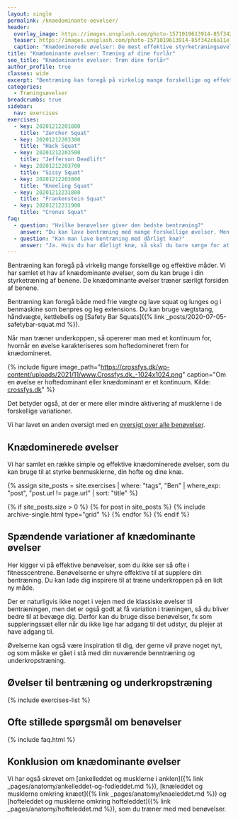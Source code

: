```yaml
---
layout: single
permalink: /knaedominante-oevelser/
header:
  overlay_image: https://images.unsplash.com/photo-1571019613914-85f342c6a11e?ixid=MnwxMjA3fDB8MHxwaG90by1wYWdlfHx8fGVufDB8fHx8&ixlib=rb-1.2.1&auto=format&fit=crop&h=630&w=1200&q=10
  teaser: https://images.unsplash.com/photo-1571019613914-85f342c6a11e?ixid=MnwxMjA3fDB8MHxwaG90by1wYWdlfHx8fGVufDB8fHx8&ixlib=rb-1.2.1&auto=format&fit=crop&h=300&w=400&q=10
  caption: "Knædominerede øvelser: De mest effektive styrketræningsøvelser til forlåret"
title: "Knædominante øvelser: Træning af dine forlår"
seo_title: "Knædominante øvelser: Træn dine forlår"
author_profile: true
classes: wide
excerpt: "Bentræning kan foregå på virkelig mange forskellige og effektive måder. Vi har samlet et hav af knædominante øvelser, som du kan bruge i din styrketræning af dine forlår. Bentræning er både for dig, der gerne vil blive mere eksplosiv og dig der vil have større og stærkere ben."
categories:
  - Træningsøvelser
breadcrumbs: true
sidebar:
  nav: exercises
exercises:
  - key: 20201212201800
    title: "Zercher Squat"
  - key: 20201212203300
    title: "Hack Squat"
  - key: 20201212203500
    title: "Jefferson Deadlift"
  - key: 20201212203700
    title: "Sissy Squat"
  - key: 20201212203800
    title: "Kneeling Squat"
  - key: 20201212231800
    title: "Frankenstein Squat"
  - key: 20201212231900
    title: "Cronus Squat"
faq:
  - question: "Hvilke benøvelser giver den bedste bentræning?"
    answer: "Du kan lave bentræning med mange forskellige øvelser. Men husk at inkludere squat, lunges, dødløft, bulgarian split squat og glute ham raises. Så får du en allround bentræning. Du kan læse om alle de store benøvelser her på siden."
  - question: "Kan man lave bentræning med dårligt knæ?"
    answer: "Ja. Hvis du har dårligt knæ, så skal du bare sørge for at vælge de rigtige varianter. Det kan være, at du skal gå efter nogle lidt mere isolerede øvelser eller forbedre din teknik i de store basisøvelser. Med skader i knæet, så er det vigtigt, at du tænker over den rette dosering og at optimere dit bevægelsesmønster. Det hjælper ikke noget at lade være med at træne knæet. Der er masser af forslag til gode benøvelser for knæene her på siden."
---
```


Bentræning kan foregå på virkelig mange forskellige og effektive måder. Vi har samlet et hav af knædominante øvelser, som du kan bruge i din styrketræning af benene. De knædominante øvelser træner særligt forsiden af benene.

Bentræning kan foregå både med frie vægte og lave squat og lunges og i benmaskine som benpres og leg extensions. Du kan bruge vægtstang, håndvægte, kettlebells og [Safety Bar Squats]({% link _posts/2020-07-05-safetybar-squat.md %}).

Når man træner underkoppen, så opererer man med et kontinuum for, hvornår en øvelse karakteriseres som hoftedomineret frem for knædomineret.

{% include figure image_path="https://crossfys.dk/wp-content/uploads/2021/11/www.Crossfys.dk_-1024x1024.png" caption="Om en øvelse er hoftedominant eller knædominant er et kontinuum. Kilde: [crossfys.dk](https://crossfys.dk/saadan-dyrker-du-crossfit-og-faar-staerkere-ben-trods-knae-smerter/)" %}

Det betyder også, at der er mere eller mindre aktivering af musklerne i de forskellige variationer.

Vi har lavet en anden oversigt med en [oversigt over alle benøvelser](/benoevelser/).

## Knædominerede øvelser

Vi har samlet en række simple og effektive knædominerede øvelser, som du kan bruge til at styrke benmusklerne, din hofte og dine knæ.

{% assign site_posts = site.exercises | where: "tags", "Ben" | where_exp: "post", "post.url != page.url" | sort: "title" %}

<div class="feature__wrapper">

{% if site_posts.size > 0 %}
  {% for post in site_posts %}
    {% include archive-single.html type="grid" %}
  {% endfor %}
{% endif %}

</div>

## Spændende variationer af knædominante øvelser

Her kigger vi på effektive benøvelser, som du ikke ser så ofte i fitnesscentrene. Benøvelserne er uhyre effektive til at supplere din bentræning. Du kan lade dig inspirere til at træne underkroppen på en lidt ny måde.

Der er naturligvis ikke noget i vejen med de klassiske øvelser til bentræningen, men det er også godt at få variation i træningen, så du bliver bedre til at bevæge dig. Derfor kan du bruge disse benøvelser, fx som suppleringssæt eller når du ikke lige har adgang til det udstyr, du plejer at have adgang til.

Øvelserne kan også være inspiration til dig, der gerne vil prøve noget nyt, og som måske er gået i stå med din nuværende benntræning og underkropstræning.

## Øvelser til bentræning og underkropstræning

{% include exercises-list %}

## Ofte stillede spørgsmål om benøvelser

{% include faq.html %}

## Konklusion om knædominante øvelser

Vi har også skrevet om [ankelleddet og musklerne i anklen]({% link _pages/anatomy/ankelleddet-og-fodleddet.md %}), [knæleddet og musklerne omkring knæet]({% link _pages/anatomy/knaeleddet.md %}) og [hofteleddet og musklerne omkring hofteleddet]({% link _pages/anatomy/hofteleddet.md %}), som du træner med med benøvelser.
